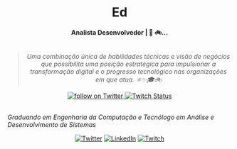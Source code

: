 

<!-- ![Snake animation](https://github.com/edersonsousa/edersonsousa/blob/output/github-contribution-grid-snake.svg) -->

<h1 align="center"> Ed </h1>
    
<div align="center">
<b>Analista Desenvolvedor | 🐧 🚲... </b>
<br>
<br>

<blockquote>
    <p><i>
        Uma combinação única de habilidades técnicas e visão de negócios que possibilita uma posição estratégica para impulsionar a transformação digital e o progresso tecnológico nas organizações em que atua. ⚛✨🎓🚲
    </i></p>
</blockquote>
</div>

<div align="center">
    <a href="https://twitter.com/intent/follow?screen_name=edersonsousa">
        <img src="https://img.shields.io/twitter/follow/edersonsousa?style=social&logo=twitter"
            alt="follow on Twitter">
    </a>
    <a href="https://www.twitch.tv/EdRocha3">
        <img src="https://img.shields.io/twitch/status/vcwild?style=social"
             alt="Twitch Status">
    </a>
    <!-- <a href="https://wakatime.com/@edersonsousa">
        <img src="https://wakatime.com/badge/user/70b4fcb6-ef30-442e-a3ba-7f6b57d6f7e4.svg?style=social"
             alt="Wakatime">   
    </a>
</div>






<div align="right" style="margin:auto">
     <a href="https://github.com/edersonsousa">
        <img height="170em"
             src="https://github-readme-stats.vercel.app/api/top-langs/?username=edersonsousa&hide=html,jupyter%20notebook&langs_count=6&hide_border=true&layout=compact&show_icons=true&line_height=24&theme=transparent&title_color=4a86d1&custom_title=My%20favorite%20languages"
             alt="Most used languages"
             align="right">
    </a>
</div>






<div>
    <div align="right" style="margin:auto">
         <!--<a href="https://wakatime.com/@edersonsousa">
            <img width="300em" src="https://github-readme-stats.vercel.app/api/wakatime?username=edersonsousa&theme=transparent&hide_border=true&hide=markdown,html&hide_title=true&line_height=50&langs_count=4&layout=default"
                 alt="Wakatime stats" align="right" />
        </a> -->
    </div> 
 

</div>


<br/>

<i>Graduando em Engenharia da Computação e Tecnólogo em Análise e Desenvolvimento de Sistemas</i>

<div align="center">


[![Twitter](https://img.shields.io/badge/Twitter-%231DA1F2.svg?style=for-the-badge&logo=Twitter&logoColor=white)](https://twitter.com/edersonsousa)
[![LinkedIn](https://img.shields.io/badge/linkedin-%230077B5.svg?style=for-the-badge&logo=linkedin&logoColor=white)](https://www.linkedin.com/in/edersonssousa/)
[![Twitch](https://img.shields.io/badge/Twitch-%239146FF.svg?style=for-the-badge&logo=Twitch&logoColor=white)](https://www.twitch.tv/EdRocha3)
<!--
[![Dev.to blog](https://img.shields.io/badge/dev.to-0A0A0A?style=for-the-badge&logo=dev.to&logoColor=white)](https://dev.to/edersonsousa)
[![GitLab](https://img.shields.io/badge/gitlab-%23181717.svg?style=for-the-badge&logo=gitlab&logoColor=white)](https://gitlab.com/edersonsousa)
-->

</div>


